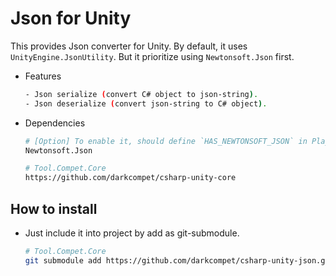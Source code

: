 # Json for Unity

This provides Json converter for Unity.
By default, it uses `UnityEngine.JsonUtility`.
But it prioritize using `Newtonsoft.Json` first.

- Features

	```bash
	- Json serialize (convert C# object to json-string).
	- Json deserialize (convert json-string to C# object).
	```

- Dependencies

	```bash
	# [Option] To enable it, should define `HAS_NEWTONSOFT_JSON` in Player's setting section at Unity editor.
	Newtonsoft.Json

	# Tool.Compet.Core
	https://github.com/darkcompet/csharp-unity-core
	```


## How to install

- Just include it into project by add as git-submodule.
	
	```bash
	# Tool.Compet.Core
	git submodule add https://github.com/darkcompet/csharp-unity-json.git
	```
